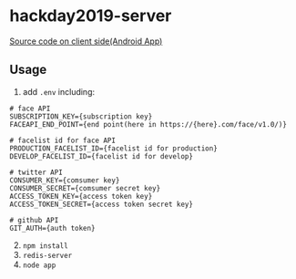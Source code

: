 # hackday2019-server

[Source code on client side(Android App)](https://github.com/akirago/hARo_scoutAR)

## Usage

1. add `.env` including:
 ```
# face API
SUBSCRIPTION_KEY={subscription key}
FACEAPI_END_POINT={end point(here in https://{here}.com/face/v1.0/)}

# facelist id for face API
PRODUCTION_FACELIST_ID={facelist id for production}
DEVELOP_FACELIST_ID={facelist id for develop}

# twitter API
CONSUMER_KEY={comsumer key}
CONSUMER_SECRET={comsumer secret key}
ACCESS_TOKEN_KEY={access token key}
ACCESS_TOKEN_SECRET={access token secret key}

# github API
GIT_AUTH={auth token}

 ```

2. `npm install`
3. `redis-server`
4. `node app`
